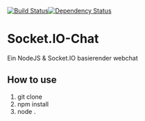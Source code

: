 
[![Build Status](https://travis-ci.org/JensFZ/Socket.IO-Chat.svg?branch=master)](https://travis-ci.org/JensFZ/Socket.IO-Chat)[![Dependency Status](https://david-dm.org/JensFZ/Socket.IO-Chat.svg)](https://david-dm.org/JensFZ/Socket.IO-Chat)
# Socket.IO-Chat
Ein NodeJS & Socket.IO basierender webchat

## How to use
1. git clone
2. npm install
3. node .
